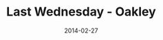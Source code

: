 ---
layout: music 
title: "Last Wednesday - Oakley"
series: "Heavyweights 2"
date: 2014-02-27 
description: "Oakley"
audio: "http://www.crossroads.net/players/media/hq/022614-lw-oakley.mp3"
audio-duration: "38:18"
src: "http://www.crossroads.net/players/media/mediumHz/lw-190x110.jpg"
---